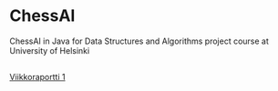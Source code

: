 # ChessAI
ChessAI in Java for Data Structures and Algorithms project course at University of Helsinki

## 

[Viikkoraportti 1](https://github.com/antlammi/ChessAI_TiRa/blob/master/dokumentaatio/Viikkoraportti_1.md)
